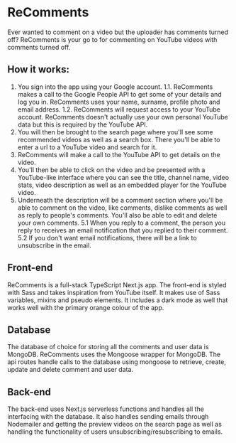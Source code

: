# ReComments

Ever wanted to comment on a video but the uploader has comments turned off? ReComments is your go to for commenting on YouTube videos with comments turned off.

## How it works:

1.  You sign into the app using your Google account.
    1.1. ReComments makes a call to the Google People API to get some of your details and log you in. ReComments uses your name, surname, profile photo and email address.
    1.2. ReComments will request access to your YouTube account. ReComments doesn't actually use your own personal YouTube data but this is required by the YouTube API.
2.  You will then be brought to the search page where you'll see some recommended videos as well as a search box. There you'll be able to enter a url to a YouTube video and search for it.
3.  ReComments will make a call to the YouTube API to get details on the video.
4.  You'll then be able to click on the video and be presented with a YouTube-like interface where you can see the title, channel name, video stats, video description as well as an embedded player for the YouTube video.
5.  Underneath the description will be a comment section where you'll be able to comment on the video, like comments, dislike comments as well as reply to people's comments. You'll also be able to edit and delete your own comments.
    5.1 When you reply to a comment, the person you reply to receives an email notification that you replied to their comment.
    5.2 If you don't want email notifications, there will be a link to unsubscribe in the email.

## Front-end

ReComments is a full-stack TypeScript Next.js app. The front-end is styled with Sass and takes inspiration from YouTube itself. It makes use of Sass variables, mixins and pseudo elements. It includes a dark mode as well that works well with the primary orange colour of the app.

## Database

The database of choice for storing all the comments and user data is MongoDB. ReComments uses the Mongoose wrapper for MongoDB. The api routes handle calls to the database using mongoose to retrieve, create, update and delete comment and user data.

## Back-end

The back-end uses Next.js serverless functions and handles all the interfacing with the database. It also handles sending emails through Nodemailer and getting the preview videos on the search page as well as handling the functionality of users unsubscribing/resubscribing to emails.
